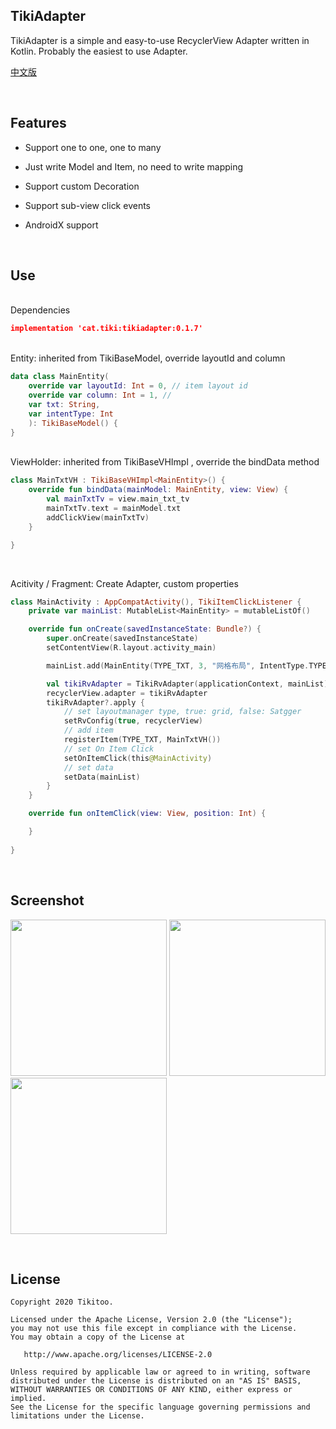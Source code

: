 ## TikiAdapter

TikiAdapter is a simple and easy-to-use RecyclerView Adapter written in Kotlin. Probably the easiest to use Adapter.

[中文版](https://github.com/Tikitoo/TikiAdapter/blob/master/README_ZH.md)

<br />

## Features

- Support one to one, one to many

- Just write Model and Item, no need to write mapping

- Support custom Decoration

- Support sub-view click events

- AndroidX support



<br />

## Use



<br />
Dependencies

```json
implementation 'cat.tiki:tikiadapter:0.1.7'
```


<br />
Entity: inherited from TikiBaseModel, override layoutId and column

```kotlin
data class MainEntity(
    override var layoutId: Int = 0, // item layout id
    override var column: Int = 1, // 
    var txt: String,
    var intentType: Int
    ): TikiBaseModel() {
}
```



<br />
ViewHolder: inherited from TikiBaseVHImpl <T>, override the bindData method

```kotlin
class MainTxtVH : TikiBaseVHImpl<MainEntity>() {
    override fun bindData(mainModel: MainEntity, view: View) {
        val mainTxtTv = view.main_txt_tv
        mainTxtTv.text = mainModel.txt
        addClickView(mainTxtTv)
    }

}
```


<br />

Acitivity / Fragment: Create Adapter, custom properties

```kotlin
class MainActivity : AppCompatActivity(), TikiItemClickListener {
	private var mainList: MutableList<MainEntity> = mutableListOf()

	override fun onCreate(savedInstanceState: Bundle?) {
		super.onCreate(savedInstanceState)
		setContentView(R.layout.activity_main)

		mainList.add(MainEntity(TYPE_TXT, 3, "网格布局", IntentType.TYPE_GRID))

		val tikiRvAdapter = TikiRvAdapter(applicationContext, mainList)
		recyclerView.adapter = tikiRvAdapter
		tikiRvAdapter?.apply {
			// set layoutmanager type, true: grid, false: Satgger
			setRvConfig(true, recyclerView)
			// add item
			registerItem(TYPE_TXT, MainTxtVH()) 
			// set On Item Click
			setOnItemClick(this@MainActivity) 
			// set data
			setData(mainList) 
		}
	}

	override fun onItemClick(view: View, position: Int) {

	}
	
}
```


<br />

## Screenshot

<img src="https://tva1.sinaimg.cn/large/006tNbRwgy1garm7vehpmj30u01t0ael.jpg" width=250/> <img src="https://tva1.sinaimg.cn/large/006tNbRwgy1garm89f8dzj30u01t01kx.jpg" width=250/> <img src="https://tva1.sinaimg.cn/large/006tNbRwgy1garm848n8tj30u01t0nat.jpg" width=250/>




<br />

## License

    Copyright 2020 Tikitoo.
    
    Licensed under the Apache License, Version 2.0 (the "License");
    you may not use this file except in compliance with the License.
    You may obtain a copy of the License at
    
       http://www.apache.org/licenses/LICENSE-2.0
    
    Unless required by applicable law or agreed to in writing, software
    distributed under the License is distributed on an "AS IS" BASIS,
    WITHOUT WARRANTIES OR CONDITIONS OF ANY KIND, either express or implied.
    See the License for the specific language governing permissions and
    limitations under the License.

